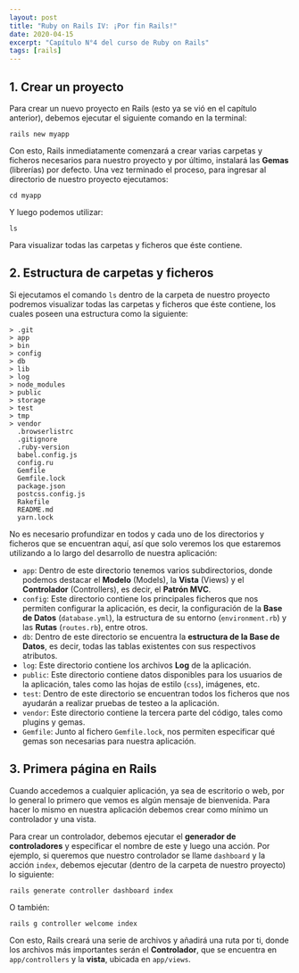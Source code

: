```yaml
---
layout: post
title: "Ruby on Rails IV: ¡Por fin Rails!"
date: 2020-04-15
excerpt: "Capítulo N°4 del curso de Ruby on Rails"
tags: [rails]
---
```


## 1. Crear un proyecto

Para crear un nuevo proyecto en Rails (esto ya se vió en el capítulo anterior), debemos ejecutar el siguiente comando en la terminal:

```
rails new myapp
```

Con esto, Rails inmediatamente comenzará a crear varias carpetas y ficheros necesarios para nuestro proyecto y por último, instalará las **Gemas** (librerías) por defecto. Una vez terminado el proceso, para ingresar al directorio de nuestro proyecto ejecutamos:

```
cd myapp
```

Y luego podemos utilizar:

```
ls
```

Para visualizar todas las carpetas y ficheros que éste contiene.

## 2. Estructura de carpetas y ficheros

Si ejecutamos el comando `ls` dentro de la carpeta de nuestro proyecto podremos visualizar todas las carpetas y ficheros que éste contiene, los cuales poseen una estructura como la siguiente:

```
> .git
> app
> bin
> config
> db
> lib
> log
> node_modules
> public
> storage
> test
> tmp
> vendor
  .browserlistrc
  .gitignore
  .ruby-version
  babel.config.js
  config.ru
  Gemfile
  Gemfile.lock
  package.json
  postcss.config.js
  Rakefile
  README.md
  yarn.lock
```

No es necesario profundizar en todos y cada uno de los directorios y ficheros que se encuentran aquí, así que solo veremos los que estaremos utilizando a lo largo del desarrollo de nuestra aplicación:

* `app`: Dentro de este directorio tenemos varios subdirectorios, donde podemos destacar el **Modelo** (Models), la **Vista** (Views) y el **Controlador** (Controllers), es decir, el **Patrón MVC**.
* `config`: Este directorio contiene los principales ficheros que nos permiten configurar la aplicación, es decir, la configuración de la **Base de Datos** (`database.yml`), la estructura de su entorno (`environment.rb`) y las **Rutas** (`routes.rb`), entre otros.
* `db`: Dentro de este directorio se encuentra la **estructura de la Base de Datos**, es decir, todas las tablas existentes con sus respectivos atributos.
* `log`: Este directorio contiene los archivos **Log** de la aplicación.
* `public`: Este directorio contiene datos disponibles para los usuarios de la aplicación, tales como las hojas de estilo (`css`), imágenes, etc.
* `test`: Dentro de este directorio se encuentran todos los ficheros que nos ayudarán a realizar pruebas de testeo a la aplicación.
* `vendor`: Este directorio contiene la tercera parte del código, tales como plugins y gemas.
* `Gemfile`: Junto al fichero `Gemfile.lock`, nos permiten especificar qué gemas son necesarias para nuestra aplicación.

## 3. Primera página en Rails

Cuando accedemos a cualquier aplicación, ya sea de escritorio o web, por lo general lo primero que vemos es algún mensaje de bienvenida. Para hacer lo mismo en nuestra aplicación debemos crear como mínimo un controlador y una vista.

Para crear un controlador, debemos ejecutar el **generador de controladores** y especificar el nombre de este y luego una acción. Por ejemplo, si queremos que nuestro controlador se llame `dashboard` y la acción `index`, debemos ejecutar (dentro de la carpeta de nuestro proyecto) lo siguiente:

```
rails generate controller dashboard index
```

O también:

```
rails g controller welcome index
```

Con esto, Rails creará una serie de archivos y añadirá una ruta por ti, donde los archivos más importantes serán el **Controlador**, que se encuentra en `app/controllers` y la **vista**, ubicada en `app/views`.
